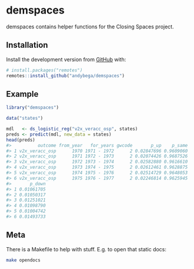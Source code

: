 
<!-- README.md is generated from README.Rmd. Please edit that file -->

# demspaces

<!-- badges: start -->

<!-- badges: end -->

demspaces contains helper functions for the Closing Spaces project.

## Installation

<!--
You can install the released version of demspaces from [CRAN](https://CRAN.R-project.org) with:

``` r
install.packages("demspaces")
```
-->

Install the development version from [GitHub](https://github.com/) with:

``` r
# install.packages("remotes")
remotes::install_github("andybega/demspaces")
```

## Example

``` r
library("demspaces")

data("states")

mdl   <- ds_logistic_reg("v2x_veracc_osp", states)
preds <- predict(mdl, new_data = states)
head(preds)
#>          outcome from_year   for_years gwcode       p_up    p_same
#> 1 v2x_veracc_osp      1970 1971 - 1972      2 0.02847696 0.9609060
#> 2 v2x_veracc_osp      1971 1972 - 1973      2 0.02074426 0.9687526
#> 3 v2x_veracc_osp      1972 1973 - 1974      2 0.02582880 0.9616610
#> 4 v2x_veracc_osp      1973 1974 - 1975      2 0.02612461 0.9628875
#> 5 v2x_veracc_osp      1974 1975 - 1976      2 0.02514729 0.9648053
#> 6 v2x_veracc_osp      1975 1976 - 1977      2 0.02246814 0.9625945
#>       p_down
#> 1 0.01061705
#> 2 0.01050317
#> 3 0.01251021
#> 4 0.01098790
#> 5 0.01004742
#> 6 0.01493733
```

## Meta

There is a Makefile to help with stuff. E.g. to open that static docs:

``` bash
make opendocs
```
